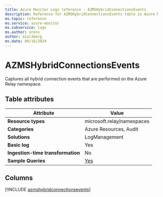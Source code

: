 ```yaml
---
title: Azure Monitor Logs reference - AZMSHybridConnectionsEvents
description: Reference for AZMSHybridConnectionsEvents table in Azure Monitor Logs.
ms.topic: reference
ms.service: azure-monitor
ms.subservice: logs
ms.author: orens
author: osalzberg
ms.date: 09/16/2024
---
```


# AZMSHybridConnectionsEvents

Captures all hybrid connection events that are performed on the Azure Relay namespace.


## Table attributes

|Attribute|Value|
|---|---|
|**Resource types**|microsoft.relay/namespaces|
|**Categories**|Azure Resources, Audit|
|**Solutions**| LogManagement|
|**Basic log**|Yes|
|**Ingestion-time transformation**|No|
|**Sample Queries**|[Yes](/azure/azure-monitor/reference/queries/azmshybridconnectionsevents)|



## Columns
  
[!INCLUDE [azmshybridconnectionsevents](~/reusable-content/ce-skilling/azure/includes/azure-monitor/reference/tables/azmshybridconnectionsevents-include.md)]
